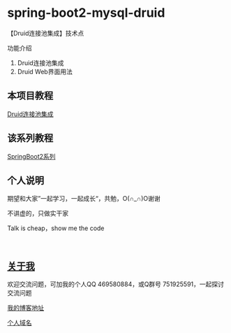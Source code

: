 # spring-boot2-mysql-druid

【Druid连接池集成】技术点

功能介绍

1. Druid连接池集成
2. Druid Web界面用法

## 本项目教程

[Druid连接池集成](https://hemin.blog.csdn.net/article/details/99637453)

## 该系列教程

[SpringBoot2系列](https://blog.csdn.net/hemin1003/column/info/40170)

## 个人说明

期望和大家”一起学习，一起成长“，共勉，O(∩_∩)O谢谢

不讲虚的，只做实干家

Talk is cheap，show me the code

<br/>


## [关于我](http://heminit.com/about/)

欢迎交流问题，可加我的个人QQ 469580884，或Q群号 751925591，一起探讨交流问题

[我的博客地址](http://blog.csdn.net/hemin1003)

[个人域名](http://heminit.com)